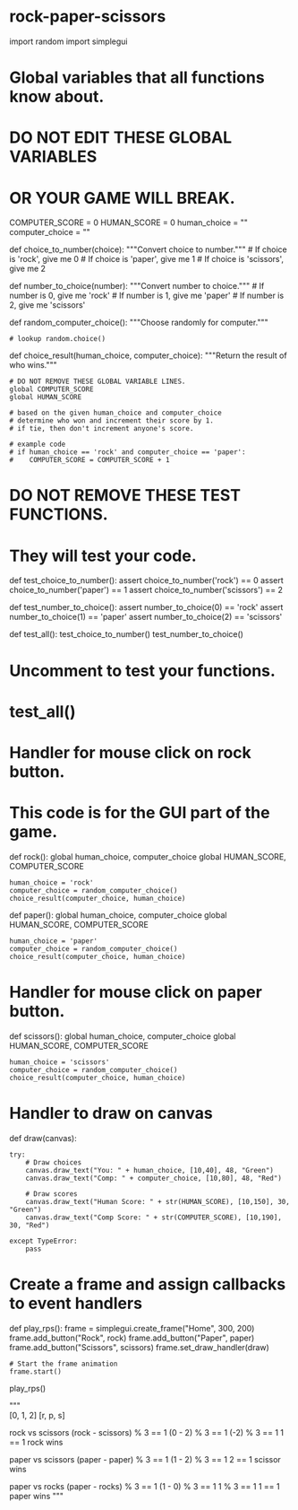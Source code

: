 # rock-paper-scissors
import random
import simplegui


# Global variables that all functions know about.
# DO NOT EDIT THESE GLOBAL VARIABLES
# OR YOUR GAME WILL BREAK.
COMPUTER_SCORE = 0
HUMAN_SCORE = 0
human_choice = ""
computer_choice = ""


def choice_to_number(choice):
    """Convert choice to number."""
    # If choice is 'rock', give me 0
    # If choice is 'paper', give me 1
    # If choice is 'scissors', give me 2


def number_to_choice(number):
    """Convert number to choice."""
    # If number is 0, give me 'rock'
    # If number is 1, give me 'paper'
    # If number is 2, give me 'scissors'


def random_computer_choice():
    """Choose randomly for computer."""
    
    # lookup random.choice()

def choice_result(human_choice, computer_choice):
    """Return the result of who wins."""
    
    # DO NOT REMOVE THESE GLOBAL VARIABLE LINES.
    global COMPUTER_SCORE
    global HUMAN_SCORE
    
    # based on the given human_choice and computer_choice
    # determine who won and increment their score by 1.
    # if tie, then don't increment anyone's score.
    
    # example code
    # if human_choice == 'rock' and computer_choice == 'paper':
    #    COMPUTER_SCORE = COMPUTER_SCORE + 1

    
# DO NOT REMOVE THESE TEST FUNCTIONS.
# They will test your code.
def test_choice_to_number():
    assert choice_to_number('rock') == 0
    assert choice_to_number('paper') == 1
    assert choice_to_number('scissors') == 2
    
def test_number_to_choice():
    assert number_to_choice(0) == 'rock'
    assert number_to_choice(1) == 'paper'
    assert number_to_choice(2) == 'scissors'
    
def test_all():
    test_choice_to_number()
    test_number_to_choice()

# Uncomment to test your functions.
# test_all()


# Handler for mouse click on rock button.
# This code is for the GUI part of the game.
def rock():
    global human_choice, computer_choice
    global HUMAN_SCORE, COMPUTER_SCORE
    
    human_choice = 'rock'
    computer_choice = random_computer_choice()
    choice_result(computer_choice, human_choice)

def paper():
    global human_choice, computer_choice
    global HUMAN_SCORE, COMPUTER_SCORE
    
    human_choice = 'paper'
    computer_choice = random_computer_choice()
    choice_result(computer_choice, human_choice)
    
# Handler for mouse click on paper button.
def scissors():
    global human_choice, computer_choice
    global HUMAN_SCORE, COMPUTER_SCORE
    
    human_choice = 'scissors'
    computer_choice = random_computer_choice()
    choice_result(computer_choice, human_choice)

# Handler to draw on canvas
def draw(canvas):
    
    try:
        # Draw choices
        canvas.draw_text("You: " + human_choice, [10,40], 48, "Green")
        canvas.draw_text("Comp: " + computer_choice, [10,80], 48, "Red")
        
        # Draw scores
        canvas.draw_text("Human Score: " + str(HUMAN_SCORE), [10,150], 30, "Green")
        canvas.draw_text("Comp Score: " + str(COMPUTER_SCORE), [10,190], 30, "Red")
        
    except TypeError:
        pass
    

# Create a frame and assign callbacks to event handlers
def play_rps():
    frame = simplegui.create_frame("Home", 300, 200)
    frame.add_button("Rock", rock)
    frame.add_button("Paper", paper)
    frame.add_button("Scissors", scissors)
    frame.set_draw_handler(draw)

    # Start the frame animation
    frame.start()
 
play_rps()

"""   
[0, 1, 2]
[r, p, s]

rock vs scissors
(rock - scissors) % 3 == 1
(0 - 2) % 3 == 1
(-2) % 3 == 1
1 == 1
rock wins

paper vs scissors
(paper - paper) % 3 == 1
(1 - 2) % 3 == 1
2 == 1
scissor wins

paper vs rocks
(paper - rocks) % 3 == 1
(1 - 0) % 3 == 1
1 % 3 == 1
1 == 1
paper wins
"""
